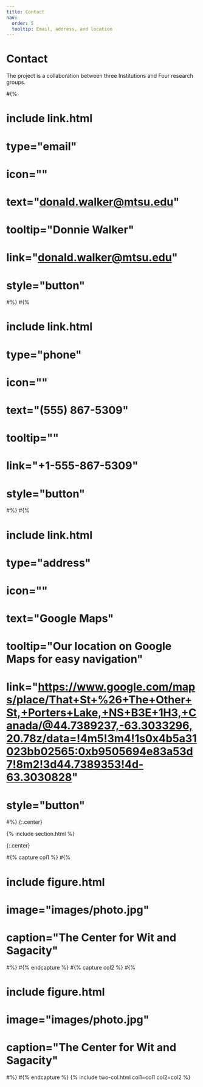 ```yaml
---
title: Contact
nav:
  order: 5
  tooltip: Email, address, and location
---
```


# <i class="fas fa-envelope"></i>Contact

The project is a collaboration between three Institutions and Four research groups.

#{%
#  include link.html
#  type="email"
#  icon=""
#  text="donald.walker@mtsu.edu"
#  tooltip="Donnie Walker"
#  link="donald.walker@mtsu.edu"
#  style="button"
#%}
#{%
#  include link.html
#  type="phone"
#  icon=""
#  text="(555) 867-5309"
#  tooltip=""
#  link="+1-555-867-5309"
#  style="button"
#%}
#{%
#  include link.html
#  type="address"
#  icon=""
#  text="Google Maps"
#  tooltip="Our location on Google Maps for easy navigation"
#  link="https://www.google.com/maps/place/That+St+%26+The+Other+St,+Porters+Lake,+NS+B3E+1H3,+Canada/@44.7389237,-63.3033296,20.78z/data=!4m5!3m4!1s0x4b5a31023bb02565:0xb9505694e83a53d7!8m2!3d44.7389353!4d-63.3030828"
#  style="button"
#%}
{:.center}

{% include section.html %}

{:.center}

#{% capture col1 %}
#{%
#  include figure.html
#  image="images/photo.jpg"
#  caption="The Center for Wit and Sagacity"
#%}
#{% endcapture %}
#{% capture col2 %}
#{%
#  include figure.html
#  image="images/photo.jpg"
#  caption="The Center for Wit and Sagacity"
#%}
#{% endcapture %}
{% include two-col.html col1=col1 col2=col2 %}
